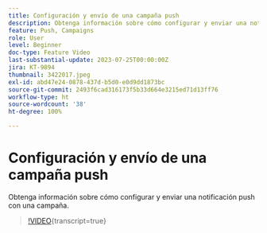 ```yaml
---
title: Configuración y envío de una campaña push
description: Obtenga información sobre cómo configurar y enviar una notificación push con una campaña.
feature: Push, Campaigns
role: User
level: Beginner
doc-type: Feature Video
last-substantial-update: 2023-07-25T00:00:00Z
jira: KT-9894
thumbnail: 3422017.jpeg
exl-id: abd47e24-0878-437d-b5d0-e0d9dd1873bc
source-git-commit: 2493f6cad316173f5b33d664e3215ed71d13ff76
workflow-type: ht
source-wordcount: '38'
ht-degree: 100%

---
```


# Configuración y envío de una campaña push

Obtenga información sobre cómo configurar y enviar una notificación push con una campaña.

>[!VIDEO](https://video.tv.adobe.com/v/3422017/?learn=on){transcript=true}
